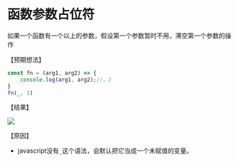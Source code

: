 # 函数参数占位符

如果一个函数有一个以上的参数，假设第一个参数暂时不用，滞空第一个参数的操作

【预期想法】

````javascript
const fn = (arg1, arg2) => {
    console.log(arg1, arg2);//，1
}
fn(_, 1)
````

【结果】

![](https://segmentfault.com/img/remote/1460000043802384/view)

【原因】

* javascript没有`_`这个语法，会默认把它当成一个未赋值的变量。
